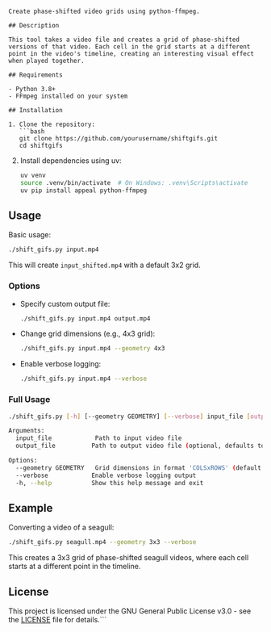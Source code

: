 ```# ShiftGifs

Create phase-shifted video grids using python-ffmpeg.

## Description

This tool takes a video file and creates a grid of phase-shifted versions of that video. Each cell in the grid starts at a different point in the video's timeline, creating an interesting visual effect when played together.

## Requirements

- Python 3.8+
- FFmpeg installed on your system

## Installation

1. Clone the repository:
   ```bash
   git clone https://github.com/yourusername/shiftgifs.git
   cd shiftgifs
   ```

2. Install dependencies using uv:
   ```bash
   uv venv
   source .venv/bin/activate  # On Windows: .venv\Scripts\activate
   uv pip install appeal python-ffmpeg
   ```

## Usage

Basic usage:
```bash
./shift_gifs.py input.mp4
```
This will create `input_shifted.mp4` with a default 3x2 grid.

### Options

- Specify custom output file:
  ```bash
  ./shift_gifs.py input.mp4 output.mp4
  ```

- Change grid dimensions (e.g., 4x3 grid):
  ```bash
  ./shift_gifs.py input.mp4 --geometry 4x3
  ```

- Enable verbose logging:
  ```bash
  ./shift_gifs.py input.mp4 --verbose
  ```

### Full Usage

```bash
./shift_gifs.py [-h] [--geometry GEOMETRY] [--verbose] input_file [output_file]

Arguments:
  input_file            Path to input video file
  output_file          Path to output video file (optional, defaults to input_shifted.mp4)

Options:
  --geometry GEOMETRY   Grid dimensions in format 'COLSxROWS' (default: 3x2)
  --verbose            Enable verbose logging output
  -h, --help           Show this help message and exit
```

## Example

Converting a video of a seagull:
```bash
./shift_gifs.py seagull.mp4 --geometry 3x3 --verbose
```
This creates a 3x3 grid of phase-shifted seagull videos, where each cell starts at a different point in the timeline.

## License

This project is licensed under the GNU General Public License v3.0 - see the [LICENSE](LICENSE) file for details.```